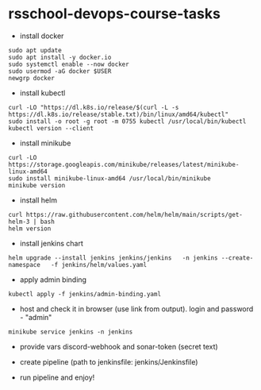 # rsschool-devops-course-tasks

<!-- - Follow the instructions to install [AWS CLI 2](https://docs.aws.amazon.com/cli/latest/userguide/getting-started-install.html).
- Follow the instructions to install [Terraform 1.6+](https://developer.hashicorp.com/terraform/install?product_intent=terraform).
- Install make (here example for Ubuntu):

```
sudo apt update
sudo apt install make
```

- Create key-pair in your AWS console
- Create and fill in the `.env` file. Use `.env.example` as an example.
- in root directory run commands:

```
make init-core
make apply-core
make init
make apply
```

- After all jobs you can connect via ssh to the bastion-host (you can watch ip address from output):

```
ssh -i <path-to-created-key.pem> ec2-user@<bastion_public_ip>
```

- run command on bastion:

```
export KUBECONFIG=~/.kube/config && kubectl get nodes
```

- After that, you can destroy everything.

```
make destroy
make destroy-core
``` -->

<!-- - install docker
```
sudo apt update
sudo apt install -y docker.io
sudo systemctl enable --now docker
sudo usermod -aG docker $USER
newgrp docker
```

- install kubectl
```
curl -LO "https://dl.k8s.io/release/$(curl -L -s https://dl.k8s.io/release/stable.txt)/bin/linux/amd64/kubectl"
sudo install -o root -g root -m 0755 kubectl /usr/local/bin/kubectl
kubectl version --client
```
- install minikube
```
curl -LO https://storage.googleapis.com/minikube/releases/latest/minikube-linux-amd64
sudo install minikube-linux-amd64 /usr/local/bin/minikube
minikube version
```
- install helm
```
curl https://raw.githubusercontent.com/helm/helm/main/scripts/get-helm-3 | bash
helm version
```

- run deploy by script or do it manually (see next step)
```
bash deploy/setup.sh
```

- run minikube
```
minikube start --driver=docker
```

- connect docker to minikube
```
eval $(minikube docker-env)
```

- build image (in minikube enviroment)
```
docker build -t flask-app .
```

- install chart (from root)

```
helm install flask-app ./deploy/helm/ --wait
```

- host and check it in browser (use link from output)
```
minikube service flask-app
```

- after all you can uninstall it
```
helm uninstall flask-app
minikube stop --all
minikube delete --all
``` -->


- install docker
```
sudo apt update
sudo apt install -y docker.io
sudo systemctl enable --now docker
sudo usermod -aG docker $USER
newgrp docker
```

- install kubectl
```
curl -LO "https://dl.k8s.io/release/$(curl -L -s https://dl.k8s.io/release/stable.txt)/bin/linux/amd64/kubectl"
sudo install -o root -g root -m 0755 kubectl /usr/local/bin/kubectl
kubectl version --client
```
- install minikube
```
curl -LO https://storage.googleapis.com/minikube/releases/latest/minikube-linux-amd64
sudo install minikube-linux-amd64 /usr/local/bin/minikube
minikube version
```
- install helm
```
curl https://raw.githubusercontent.com/helm/helm/main/scripts/get-helm-3 | bash
helm version
```

- install jenkins chart

```
helm upgrade --install jenkins jenkins/jenkins   -n jenkins --create-namespace   -f jenkins/helm/values.yaml
```

- apply admin binding

```
kubectl apply -f jenkins/admin-binding.yaml
```

- host and check it in browser (use link from output). login and password - "admin"

```
minikube service jenkins -n jenkins
```

- provide vars discord-webhook and sonar-token (secret text)

- create pipeline (path to jenkinsfile: jenkins/Jenkinsfile)

- run pipeline and enjoy!
